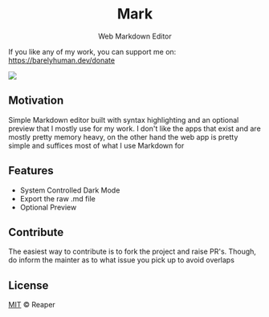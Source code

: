 <h1 align="center">Mark</h1>
<p align="center">Web Markdown Editor</p>

If you like any of my work, you can support me on: https://barelyhuman.dev/donate

[![](https://img.shields.io/badge/license-mit-black?style=for-the-badge)](LICENSE)

## Motivation

Simple Markdown editor built with syntax highlighting and an optional preview that I mostly use for my work. I don't like the apps that exist and are mostly pretty memory heavy, on the other hand the web app is pretty simple and suffices most of what I use Markdown for

## Features

- System Controlled Dark Mode
- Export the raw .md file
- Optional Preview

## Contribute

The easiest way to contribute is to fork the project and raise PR's. Though, do inform the mainter as to what issue you pick up to avoid overlaps

## License

[MIT](LICENSE) &copy; Reaper
